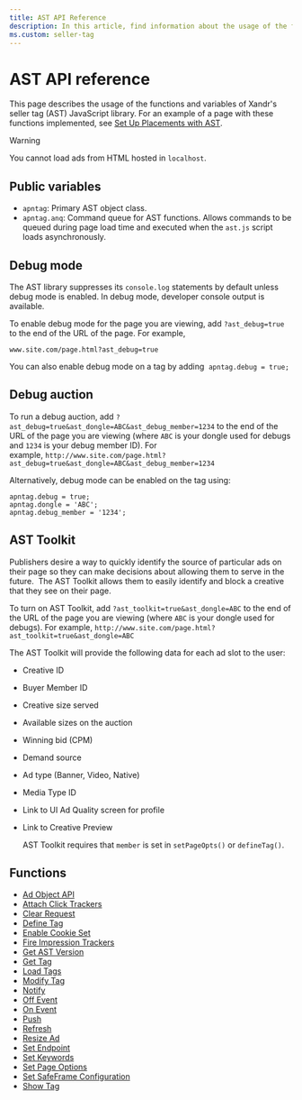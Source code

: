 ```yaml
---
title: AST API Reference
description: In this article, find information about the usage of the functions and variables of Xandr's seller tag (AST) JavaScript library.
ms.custom: seller-tag
---
```


# AST API reference

This page describes the usage of the functions and variables of Xandr's seller tag (AST) JavaScript library. For an example of a page with these functions implemented, see [Set Up Placements with AST](set-up-placements-with-ast.md).

> [!WARNING]
> You cannot load ads from HTML hosted in `localhost`.

## Public variables

- `apntag`: Primary AST object class.
- `apntag.anq`: Command queue for AST functions. Allows commands to be queued during page load time and executed when the `ast.js` script loads asynchronously.

## Debug mode

The AST library suppresses its `console.log` statements by default unless debug mode is enabled. In debug mode, developer console output is available.

To enable debug mode for the page you are viewing, add `?ast_debug=true` to the end of the URL of the page. For example,

`www.site.com/page.html?ast_debug=true`

You can also enable debug mode on a tag by adding  `apntag.debug = true;`

## Debug auction

To run a debug auction, add `?ast_debug=true&ast_dongle=ABC&ast_debug_member=1234` to the end of the URL of the page you are viewing (where `ABC` is your dongle used for debugs and `1234` is your debug member ID). For example, `http://www.site.com/page.html?ast_debug=true&ast_dongle=ABC&ast_debug_member=1234`

Alternatively, debug mode can be enabled on the tag using:

``` pre
apntag.debug = true;
apntag.dongle = 'ABC';
apntag.debug_member = '1234';
```

## AST Toolkit

Publishers desire a way to quickly identify the source of particular ads on their page so they can make decisions about allowing them to serve in the future.  The AST Toolkit allows them to easily identify and block a creative that they see on their page.

To turn on AST Toolkit, add `?ast_toolkit=true&ast_dongle=ABC` to the end of the URL of the page you are viewing (where `ABC` is your dongle used for debugs). For example, `http://www.site.com/page.html?ast_toolkit=true&ast_dongle=ABC`

The AST Toolkit will provide the following data for each ad slot to the user:

- Creative ID
- Buyer Member ID
- Creative size served
- Available sizes on the auction
- Winning bid (CPM)
- Demand source
- Ad type (Banner, Video, Native)
- Media Type ID
- Link to UI Ad Quality screen for profile
- Link to Creative Preview

  AST Toolkit requires that `member` is set in `setPageOpts()` or `defineTag()`.

## Functions

- [Ad Object API](ad-object-api.md)
- [Attach Click Trackers](attach-click-trackers.md)
- [Clear Request](clear-request.md)
- [Define Tag](define-tag.md)
- [Enable Cookie Set](enable-cookie-set.md)
- [Fire Impression Trackers](fire-impression-trackers.md)
- [Get AST Version](get-ast-version.md)
- [Get Tag](get-tag.md)
- [Load Tags](load-tags.md)
- [Modify Tag](modify-tag.md)
- [Notify](notify.md)
- [Off Event](off-event.md)
- [On Event](on-event.md)
- [Push](push.md)
- [Refresh](refresh.md)
- [Resize Ad](resize-ad.md)
- [Set Endpoint](set-endpoint.md)
- [Set Keywords](set-keywords.md)
- [Set Page Options](set-page-options.md)
- [Set SafeFrame Configuration](set-safeframe-configuration.md)
- [Show Tag](show-tag.md)
